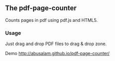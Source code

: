 ## The pdf-page-counter ##
Counts pages in pdf using pdf.js and HTML5.
### Usage
Just drag and drop PDF files to drag & drop zone.

Demo http://abusalam.github.io/pdf-page-counter/
